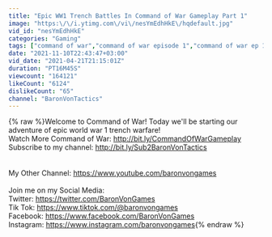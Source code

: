 ```yaml
---
title: "Epic WW1 Trench Battles In Command of War Gameplay Part 1"
image: "https:\/\/i.ytimg.com\/vi\/nesYmEdhHkE\/hqdefault.jpg"
vid_id: "nesYmEdhHkE"
categories: "Gaming"
tags: ["command of war","command of war episode 1","command of war ep 1"]
date: "2021-11-10T22:43:47+03:00"
vid_date: "2021-04-21T21:15:01Z"
duration: "PT16M45S"
viewcount: "164121"
likeCount: "6124"
dislikeCount: "65"
channel: "BaronVonTactics"
---
```

{% raw %}Welcome to Command of War! Today we'll be starting our adventure of epic world war 1 trench warfare!<br />Watch More Command of War: <a rel="nofollow" target="blank" href="http://bit.ly/CommandOfWarGameplay">http://bit.ly/CommandOfWarGameplay</a><br />Subscribe to my channel: <a rel="nofollow" target="blank" href="http://bit.ly/Sub2BaronVonTactics">http://bit.ly/Sub2BaronVonTactics</a><br /><br /><br />My Other Channel: <a rel="nofollow" target="blank" href="https://www.youtube.com/baronvongames">https://www.youtube.com/baronvongames</a> <br /><br />Join me on my Social Media: <br />Twitter: <a rel="nofollow" target="blank" href="https://twitter.com/BaronVonGames">https://twitter.com/BaronVonGames</a><br />Tik Tok: <a rel="nofollow" target="blank" href="https://www.tiktok.com/@baronvongames">https://www.tiktok.com/@baronvongames</a> <br />Facebook: <a rel="nofollow" target="blank" href="https://www.facebook.com/BaronVonGames">https://www.facebook.com/BaronVonGames</a><br />Instagram: <a rel="nofollow" target="blank" href="https://www.instagram.com/baronvongames">https://www.instagram.com/baronvongames</a>{% endraw %}
